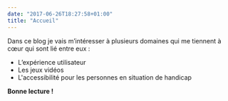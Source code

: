 ```yaml
---
date: "2017-06-26T18:27:58+01:00"
title: "Accueil"
---
```

Dans ce blog je vais m’intéresser à plusieurs domaines qui me tiennent à cœur qui sont lié entre eux :

* L’expérience utilisateur
* Les jeux vidéos
* L'accessibilité pour les personnes en situation de handicap

**Bonne lecture !**
